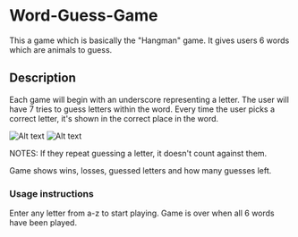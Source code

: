 # Word-Guess-Game

This a game which is basically the "Hangman" game.  It gives users 6 words which are animals to guess.


## Description

Each game will begin with an underscore representing a letter.  The user will have 7 tries to guess letters within the word.  Every time the user picks a correct letter, it's shown in the correct place in the word.

![Alt text](assets/images/wordgame1.png?raw=true "Starting Screen")
![Alt text](assets/images/wordgame1.png?raw=true "Game in Progress Screen")

NOTES:  If they repeat guessing a letter, it doesn't count against them.

Game shows wins, losses, guessed letters and how many guesses left.


### Usage instructions

Enter any letter from a-z to start playing.  Game is over when all 6 words have been played.  
